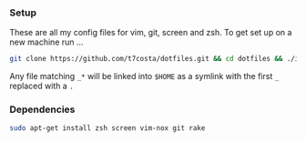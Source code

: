 ### Setup
These are all my config files for vim, git, screen and zsh. To get set up on a new machine run ...

```bash
git clone https://github.com/t7costa/dotfiles.git && cd dotfiles && ./install.sh
```
Any file matching `_*` will be linked into `$HOME` as a symlink with the first `_`  replaced with a `.`

### Dependencies
```bash
sudo apt-get install zsh screen vim-nox git rake
```

